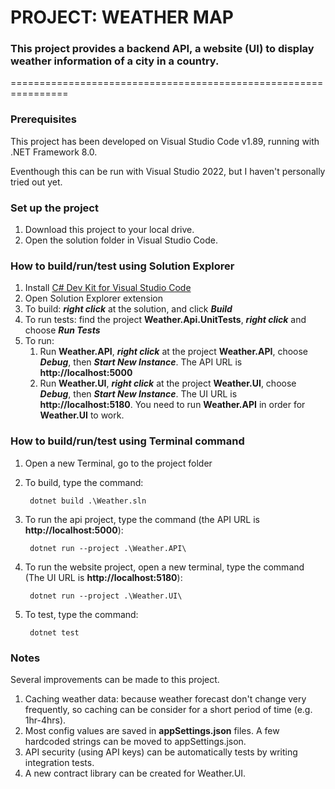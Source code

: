# PROJECT: WEATHER MAP

### This project provides a backend API, a website (UI) to display weather information of a city in a country.

================================================================

### Prerequisites
This project has been developed on Visual Studio Code v1.89, running with .NET Framework 8.0.

Eventhough this can be run with Visual Studio 2022, but I haven't personally tried out yet.

### Set up the project
1. Download this project to your local drive.
2. Open the solution folder in Visual Studio Code.

### How to build/run/test using Solution Explorer
1. Install [C# Dev Kit for Visual Studio Code](https://marketplace.visualstudio.com/items?itemName=ms-dotnettools.csdevkit)
2. Open Solution Explorer extension
3. To build: ***right click*** at the solution, and click ***Build***
4. To run tests: find the project **Weather.Api.UnitTests**, ***right click*** and choose ***Run Tests***
5. To run:
   1. Run **Weather.API**, ***right click*** at the project **Weather.API**, choose ***Debug***, then ***Start New Instance***. The API URL is **http://localhost:5000**
   2. Run **Weather.UI**, ***right click*** at the project **Weather.UI**, choose ***Debug***, then ***Start New Instance***. The UI URL is **http://localhost:5180**. You need to run **Weather.API** in order for **Weather.UI** to work.

### How to build/run/test using Terminal command
1. Open a new Terminal, go to the project folder
2. To build, type the command:
   
        dotnet build .\Weather.sln
   
5. To run the api project, type the command (the API URL is **http://localhost:5000**):

        dotnet run --project .\Weather.API\

6. To run the website project, open a new terminal, type the command (The UI URL is **http://localhost:5180**):
   
        dotnet run --project .\Weather.UI\
   
8. To test, type the command:
   
        dotnet test

### Notes
Several improvements can be made to this project.
1. Caching weather data: because weather forecast don't change very frequently, so caching can be consider for a short period of time (e.g. 1hr-4hrs).
2. Most config values are saved in **appSettings.json** files. A few hardcoded strings can be moved to appSettings.json.
3. API security (using API keys) can be automatically tests by writing integration tests.
4. A new contract library can be created for Weather.UI.
